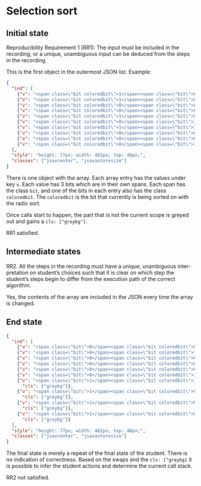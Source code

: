 # Selection sort

## Initial state

Reproducibility Requirement 1 (RR1):
The input must be included in the recording, or a unique, unambiguous
input can be deduced from the steps in the recording.

This is the first object in the outermost JSON list. Example:

```json
{
  "ind": [
    {"v": "<span class=\"bit coloredbit\">1</span><span class=\"bit\">0</span><span class=\"bit\">1</span>"},
    {"v": "<span class=\"bit coloredbit\">1</span><span class=\"bit\">0</span><span class=\"bit\">1</span>"},
    {"v": "<span class=\"bit coloredbit\">0</span><span class=\"bit\">0</span><span class=\"bit\">1</span>"},
    {"v": "<span class=\"bit coloredbit\">0</span><span class=\"bit\">0</span><span class=\"bit\">0</span>"},
    {"v": "<span class=\"bit coloredbit\">1</span><span class=\"bit\">0</span><span class=\"bit\">1</span>"},
    {"v": "<span class=\"bit coloredbit\">0</span><span class=\"bit\">1</span><span class=\"bit\">0</span>"},
    {"v": "<span class=\"bit coloredbit\">1</span><span class=\"bit\">1</span><span class=\"bit\">1</span>"},
    {"v": "<span class=\"bit coloredbit\">0</span><span class=\"bit\">0</span><span class=\"bit\">0</span>"},
    {"v": "<span class=\"bit coloredbit\">0</span><span class=\"bit\">0</span><span class=\"bit\">1</span>"},
    {"v": "<span class=\"bit coloredbit\">0</span><span class=\"bit\">1</span><span class=\"bit\">0</span>"}
  ],
  "style": "height: 77px; width: 462px; top: 40px;",
  "classes": ["jsavcenter", "jsavautoresize"]
}
```

There is one object with the array. Each array entry has the values under key `v`. Each value has 3 bits which are in their own spans. Each span has the class `bit`, and one of the bits in each entry also has the class `coloredbit`. The `coloredbit` is the bit that currently is being sorted on with the radix sort.   

Once calls start to happen, the part that is not the current scope is greyed out and gains a `cls: ["greybg"]`.

RR1 satisfied.

## Intermediate states

RR2. All the steps in the recording must have a unique, unambiguous inter-
pretation on student’s choices such that it is clear on which step the student’s
steps begin to differ from the execution path of the correct algorithm.

Yes, the contents of the array are included in the JSON every time the array
is changed.

## End state

```json
{
  "ind": [
    {"v": "<span class=\"bit\">0</span><span class=\"bit coloredbit\">0</span><span class=\"bit\">1</span>"},
    {"v": "<span class=\"bit\">0</span><span class=\"bit coloredbit\">1</span><span class=\"bit\">0</span>"},
    {"v": "<span class=\"bit\">0</span><span class=\"bit coloredbit\">0</span><span class=\"bit\">1</span>"},
    {"v": "<span class=\"bit\">0</span><span class=\"bit coloredbit\">0</span><span class=\"bit\">0</span>"},
    {"v": "<span class=\"bit\">0</span><span class=\"bit coloredbit\">0</span><span class=\"bit\">0</span>"},
    {"v": "<span class=\"bit\">0</span><span class=\"bit coloredbit\">1</span><span class=\"bit\">0</span>"},
    {"v": "<span class=\"bit\">1</span><span class=\"bit coloredbit\">1</span><span class=\"bit\">1</span>",
      "cls": ["greybg"]},
    {"v": "<span class=\"bit\">1</span><span class=\"bit coloredbit\">0</span><span class=\"bit\">1</span>",
      "cls": ["greybg"]},
    {"v": "<span class=\"bit\">1</span><span class=\"bit coloredbit\">0</span><span class=\"bit\">1</span>",
      "cls": ["greybg"]},
    {"v": "<span class=\"bit\">1</span><span class=\"bit coloredbit\">0</span><span class=\"bit\">1</span>",
      "cls": ["greybg"]}
  ],
  "style": "height: 77px; width: 462px; top: 40px;",
  "classes": ["jsavcenter", "jsavautoresize"]
}
```

The final state is merely a repeat of the final state of the student. There is no indication of correctness. Based on the swaps and the `cls: ["greybg]` it is possible to infer the student actions and determine the current call stack. 

RR2 not satisfied.
